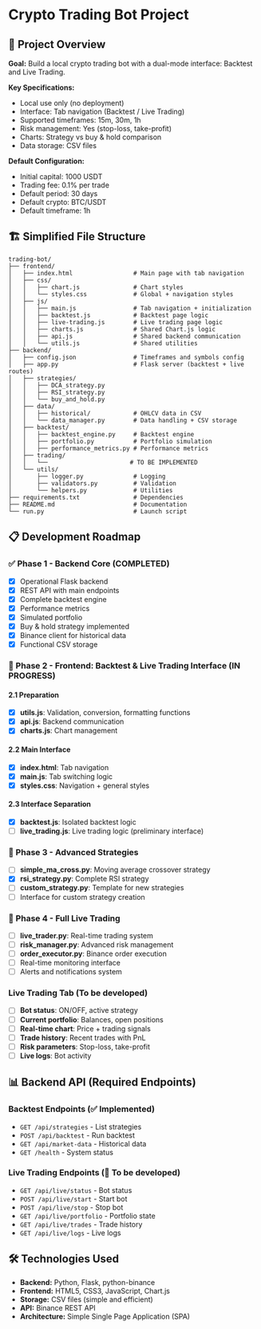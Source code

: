 # Crypto Trading Bot Project

## 🎯 Project Overview

**Goal:** Build a local crypto trading bot with a dual-mode interface: Backtest and Live Trading.

**Key Specifications:**

- Local use only (no deployment)
- Interface: Tab navigation (Backtest / Live Trading)
- Supported timeframes: 15m, 30m, 1h
- Risk management: Yes (stop-loss, take-profit)
- Charts: Strategy vs buy & hold comparison
- Data storage: CSV files

**Default Configuration:**

- Initial capital: 1000 USDT
- Trading fee: 0.1% per trade
- Default period: 30 days
- Default crypto: BTC/USDT
- Default timeframe: 1h

## 🏗️ Simplified File Structure

```
trading-bot/
├── frontend/
│   ├── index.html                 # Main page with tab navigation
│   ├── css/
│   │   ├── chart.js               # Chart styles
│   │   └── styles.css             # Global + navigation styles
│   ├── js/
│   │   ├── main.js                # Tab navigation + initialization
│   │   ├── backtest.js            # Backtest page logic
│   │   ├── live-trading.js        # Live trading page logic
│   │   ├── charts.js              # Shared Chart.js logic
│   │   ├── api.js                 # Shared backend communication
│   │   └── utils.js               # Shared utilities
├── backend/
│   ├── config.json                # Timeframes and symbols config
│   ├── app.py                     # Flask server (backtest + live routes)
│   ├── strategies/
│   │   ├── DCA_strategy.py 
│   │   ├── RSI_strategy.py
│   │   └── buy_and_hold.py
│   ├── data/
│   │   ├── historical/            # OHLCV data in CSV
│   │   └── data_manager.py        # Data handling + CSV storage
│   ├── backtest/
│   │   ├── backtest_engine.py     # Backtest engine
│   │   ├── portfolio.py           # Portfolio simulation
│   │   ├── performance_metrics.py # Performance metrics
│   ├── trading/
│   │   └──                       # TO BE IMPLEMENTED
│   └── utils/
│       ├── logger.py              # Logging
│       ├── validators.py          # Validation
│       └── helpers.py             # Utilities
├── requirements.txt               # Dependencies
├── README.md                      # Documentation
└── run.py                         # Launch script
```

## 📋 Development Roadmap

### ✅ Phase 1 - Backend Core (COMPLETED)

- [x] Operational Flask backend
- [x] REST API with main endpoints
- [x] Complete backtest engine
- [x] Performance metrics
- [x] Simulated portfolio
- [x] Buy & hold strategy implemented
- [x] Binance client for historical data
- [x] Functional CSV storage

### 🎯 Phase 2 - Frontend: Backtest & Live Trading Interface (IN PROGRESS)

#### 2.1 Preparation

- [x] **utils.js**: Validation, conversion, formatting functions
- [x] **api.js**: Backend communication
- [x] **charts.js**: Chart management

#### 2.2 Main Interface

- [x] **index.html**: Tab navigation
- [x] **main.js**: Tab switching logic
- [x] **styles.css**: Navigation + general styles

#### 2.3 Interface Separation

- [x] **backtest.js**: Isolated backtest logic
- [ ] **live_trading.js**: Live trading logic (preliminary interface)

### 🔮 Phase 3 - Advanced Strategies

- [ ] **simple_ma_cross.py**: Moving average crossover strategy
- [x] **rsi_strategy.py**: Complete RSI strategy
- [ ] **custom_strategy.py**: Template for new strategies
- [ ] Interface for custom strategy creation

### 🔮 Phase 4 - Full Live Trading

- [ ] **live_trader.py**: Real-time trading system
- [ ] **risk_manager.py**: Advanced risk management
- [ ] **order_executor.py**: Binance order execution
- [ ] Real-time monitoring interface
- [ ] Alerts and notifications system

### Live Trading Tab (To be developed)

- [ ] **Bot status**: ON/OFF, active strategy
- [ ] **Current portfolio**: Balances, open positions
- [ ] **Real-time chart**: Price + trading signals
- [ ] **Trade history**: Recent trades with PnL
- [ ] **Risk parameters**: Stop-loss, take-profit
- [ ] **Live logs**: Bot activity

## 📊 Backend API (Required Endpoints)

### Backtest Endpoints (✅ Implemented)

- `GET /api/strategies` - List strategies
- `POST /api/backtest` - Run backtest
- `GET /api/market-data` - Historical data
- `GET /health` - System status

### Live Trading Endpoints (🔮 To be developed)

- `GET /api/live/status` - Bot status
- `POST /api/live/start` - Start bot
- `POST /api/live/stop` - Stop bot
- `GET /api/live/portfolio` - Portfolio state
- `GET /api/live/trades` - Trade history
- `GET /api/live/logs` - Live logs

## 🛠️ Technologies Used

- **Backend:** Python, Flask, python-binance
- **Frontend:** HTML5, CSS3, JavaScript, Chart.js
- **Storage:** CSV files (simple and efficient)
- **API:** Binance REST API
- **Architecture:** Simple Single Page Application (SPA)
